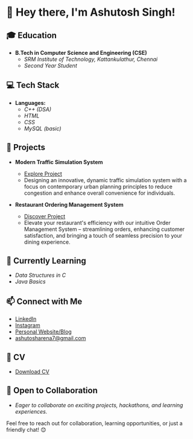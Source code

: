 # 👋 Hey there, I'm Ashutosh Singh!

## 🎓 Education
- **B.Tech in Computer Science and Engineering (CSE)**
  - *SRM Institute of Technology, Kattankulathur, Chennai*
  - *Second Year Student*

## 💻 Tech Stack
- **Languages:**
  - *C++ (DSA)*
  - *HTML*
  - *CSS*
  - *MySQL (basic)*

## 🚀 Projects
- **Modern Traffic Simulation System**
  - [Explore Project](https://github.com/ashutoshsingh1311/trafficsimulation)
  - Designing an innovative, dynamic traffic simulation system with a focus on contemporary urban planning principles to reduce congestion and enhance overall convenience for individuals.

- **Restaurant Ordering Management System**
  - [Discover Project](https://github.com/ashutoshsingh1311/restaurantmanagementsystem)
  - Elevate your restaurant's efficiency with our intuitive Order Management System – streamlining orders, enhancing customer satisfaction, and bringing a touch of seamless precision to your dining experience.

## 🌱 Currently Learning
- *Data Structures in C*
- *Java Basics*

## 📫 Connect with Me
- [LinkedIn](https://www.linkedin.com/in/ashutosh-singh-16a5b4251/)
- [Instagram](https://www.instagram.com/ashtoshhh/) 
- [Personal Website/Blog](https://ashutoshsingh1311.github.io/)
- ashutosharena7@gmail.com

## 📄 CV
- [Download CV](https://drive.google.com/file/d/1K5VRE6hrC9Qlv0xsHCmg0AavJxVql5b1/view?usp=drive_link)

## 🤝 Open to Collaboration
- *Eager to collaborate on exciting projects, hackathons, and learning experiences.*

Feel free to reach out for collaboration, learning opportunities, or just a friendly chat! 😊
